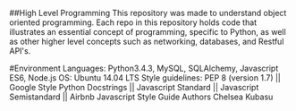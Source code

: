 ##High Level Programming
This repository was made to understand object oriented programming. Each repo in this repository holds code that illustrates an essential concept of programming, specific to Python, as well as other higher level concepts such as networking, databases, and Restful API's.

#Environment
Languages: Python3.4.3, MySQL, SQLAlchemy, Javascript ES6, Node.js
OS: Ubuntu 14.04 LTS
Style guidelines: PEP 8 (version 1.7) || Google Style Python Docstrings || Javascript Standard || Javascript Semistandard || Airbnb Javascript Style Guide
Authors
Chelsea Kubasu
